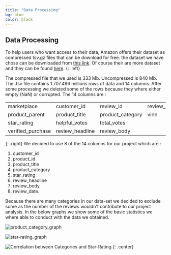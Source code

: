 ```yaml
---
title: "Data Processing"
bg: blue
color: black
---
```


## Data Processing

To help users who want access to their data, Amazon offers their dataset as compressed tsv.gz files that can be download for free. the dataset we have chose can be downloaded from [this link](https://s3.amazonaws.com/amazon-reviews-pds/tsv/amazon_reviews_multilingual_UK_v1_00.tsv.gz). Of course their are more dataset and they can be found [here](https://s3.amazonaws.com/amazon-reviews-pds/tsv/index.txt).
{: .left}

The compressed file that we used is 333 Mb. Uncompressed is 840 Mb. The .tsv file contains 1.707.496 millions rows of data and 14 columns. After some processing we deleted some of the rows because they where either empty (NaN) or corrupted.
The 14 columns are :
<div>
<table style="width:100%">
<tr>
<td align="left">marketplace</td>
<td align="left">customer_id</td>
<td align="left">review_id</td>
<td align="left">review_date</td>
</tr>
<tr>
<td align="left">product_parent</td>
<td align="left">product_title</td>
<td align="left">product_category</td>
<td align="left">vine</td>
</tr>
<tr>
<td align="left">star_rating</td>
<td align="left">helpful_votes</td>
<td align="left">total_votes</td>

</tr>
<tr>
<td align="left">verified_purchase</td>
<td align="left">review_headline</td>
<td align="left">review_body</td>

</tr>
</table>
</div>
{: .right}
We decided to use 8 of the 14 columns for our project which are :

1. customer_id
1. product_id
1. product_title
1. product_category
1. star_rating
1. review_headline
1. review_body
1. review_date.

Because there are many categories in our data-set we decided to exclude some as the number of the reviews wouldn't contribute to our project analysis. In the below graphs we show some of the basic statistics we where able to conduct with the data we obtained.


![product_category_graph](https://raw.githubusercontent.com/carmignanivittorio/SocialGraphProject/master/img/product_category.jpg)

![star-rating_graph](https://raw.githubusercontent.com/carmignanivittorio/SocialGraphProject/master/img/star_rating.png)

![Correlation between Categories and Star-Rating](https://raw.githubusercontent.com/carmignanivittorio/SocialGraphProject/master/img/Correlation%20between%20Categories%20and%20Star-Rating.png)
{: .center}
